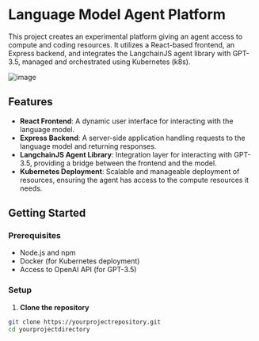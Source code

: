 
# Language Model Agent Platform

This project creates an experimental platform giving an agent access to compute and coding resources. It utilizes a React-based frontend, an Express backend, and integrates the LangchainJS agent library with GPT-3.5, managed and orchestrated using Kubernetes (k8s).


![image](https://github.com/TanmayDhobale/100xengineer/assets/89733575/de9c92fb-6753-449b-a483-6a472b5d9468)

## Features

- **React Frontend**: A dynamic user interface for interacting with the language model.
- **Express Backend**: A server-side application handling requests to the language model and returning responses.
- **LangchainJS Agent Library**: Integration layer for interacting with GPT-3.5, providing a bridge between the frontend and the model.
- **Kubernetes Deployment**: Scalable and manageable deployment of resources, ensuring the agent has access to the compute resources it needs.

## Getting Started

### Prerequisites

- Node.js and npm
- Docker (for Kubernetes deployment)
- Access to OpenAI API (for GPT-3.5)

### Setup

1. **Clone the repository**

```bash
git clone https://yourprojectrepository.git
cd yourprojectdirectory

